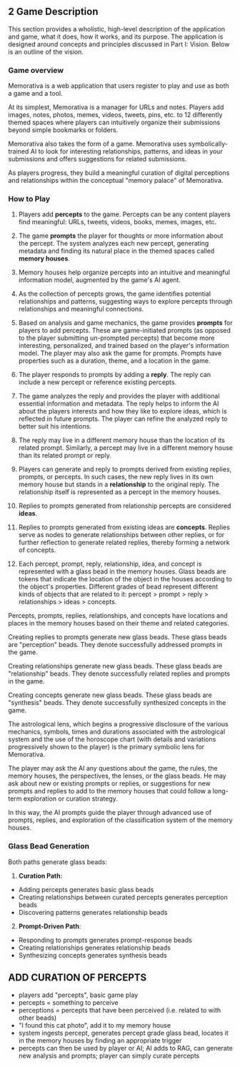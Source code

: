 ## 2 Game Description

This section provides a wholistic, high-level description of the application and game, what it does, how it works, and its purpose. The application is designed around concepts and principles discussed in Part I: Vision. Below is an outline of the vision.

### Game overview

Memorativa is a web application that users register to play and use as both a game and a tool. 

At its simplest, Memorativa is a manager for URLs and notes. Players add images, notes, photos, memes, videos, tweets, pins, etc. to 12 differently themed spaces where players can intuitively organize their submissions beyond simple bookmarks or folders.

Memorativa also takes the form of a game. Memorativa uses symbolically-trained AI to look for interesting relationships, patterns, and ideas in your submissions and offers suggestions for related submissions. 

As players progress, they build a meaningful curation of digital perceptions and relationships within the conceptual "memory palace" of Memorativa.

### How to Play

1. Players add **percepts** to the game. Percepts can be any content players find meaningful: URLs, tweets, videos, books, memes, images, etc. 

2. The game **prompts** the player for thoughts or more information about the percept. The system analyzes each new percept, generating metadata and finding its natural place in the themed spaces called **memory houses**.

3. Memory houses help organize percepts into an intuitive and meaningful information model, augmented by the game's AI agent.

4. As the collection of percepts grows, the game identifies potential relationships and patterns, suggesting ways to explore percepts through relationships and meaningful connections.

5. Based on analysis and game mechanics, the game provides **prompts** for players to add percepts. These are game-initiated prompts (as opposed to the player submitting un-prompted percepts) that become more interesting, personalized, and trained based on the player's information model. The player may also ask the game for prompts. Prompts have properties such as a duration, theme, and a location in the game.

6. The player responds to prompts by adding a **reply**. The reply can include a new percept or reference existing percepts.

7. The game analyzes the reply and provides the player with additional essential information and metadata. The reply helps to inform the AI about the players interests and how they like to explore ideas, which is reflected in future prompts. The player can refine the analyzed reply to better suit his intentions.

8. The reply may live in a different memory house than the location of its related prompt. Similarly, a percept may live in a different memory house than its related prompt or reply.

9. Players can generate and reply to prompts derived from existing replies, prompts, or percepts. In such cases, the new reply lives in its own memory house but stands in a **relationship** to the original reply. The relationship itself is represented as a percept in the memory houses. 

11. Replies to prompts generated from relationship percepts are considered **ideas**. 

12. Replies to prompts generated from existing ideas are **concepts**. Replies serve as nodes to generate relationships between other replies, or for further reflection to generate related replies, thereby forming a network of concepts.

13. Each percept, prompt, reply, relationship, idea, and concept is represented with a glass bead in the memory houses. Glass beads are tokens that indicate the location of the object in the houses according to the object's properties. Different grades of bead represent different kinds of objects that are related to it: percept > prompt > reply > relationships > ideas > concepts.

Percepts, prompts, replies, relationships, and concepts have locations and places in the memory houses based on their theme and related categories. 

Creating replies to prompts generate new glass beads. These glass beads are "perception" beads. They denote successfully addressed prompts in the game.

Creating relationships generate new glass beads. These glass beads are "relationship" beads. They denote successfully related replies and prompts in the game.

Creating concepts generate new glass beads. These glass beads are "synthesis" beads. They denote successfully synthesized concepts in the game.

The astrological lens, which begins a progressive disclosure of the various mechanics, symbols, times and durations associated with the astrological system and the use of the horoscope chart (with details and variations progressively shown to the player) is the primary symbolic lens for Memorativa.

The player may ask the AI any questions about the game, the rules, the memory houses, the perspectives, the lenses, or the glass beads. He may ask about new or existing prompts or replies, or suggestions for new prompts and replies to add to the memory houses that could follow a long-term exploration or curation strategy.

In this way, the AI prompts guide the player through advanced use of prompts, replies, and exploration of the classification system of the memory houses.

### Glass Bead Generation

Both paths generate glass beads:

1. **Curation Path**:
- Adding percepts generates basic glass beads
- Creating relationships between curated percepts generates perception beads
- Discovering patterns generates relationship beads

2. **Prompt-Driven Path**:
- Responding to prompts generates prompt-response beads
- Creating relationships generates relationship beads
- Synthesizing concepts generates synthesis beads

## ADD CURATION OF PERCEPTS

- players add "percepts", basic game play
- percepts = something to perceive
- perceptions = percepts that have been perceived (i.e. related to with other beads)
- "I found this cat photo", add it to my memory house
- system ingests percept, generates percept grade glass bead, locates it in the memory houses by finding an appropriate trigger
- percepts can then be used by player or AI; AI adds to RAG, can generate new analysis and prompts; player can simply curate percepts